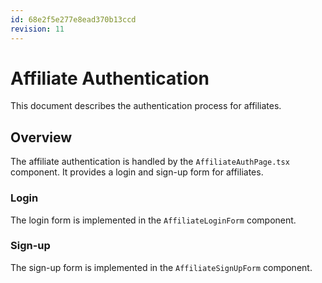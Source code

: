 ```yaml
---
id: 68e2f5e277e8ead370b13ccd
revision: 11
---
```


# Affiliate Authentication

This document describes the authentication process for affiliates.

## Overview

The affiliate authentication is handled by the `AffiliateAuthPage.tsx` component. It provides a login and sign-up form for affiliates.

### Login

The login form is implemented in the `AffiliateLoginForm` component.

### Sign-up

The sign-up form is implemented in the `AffiliateSignUpForm` component.